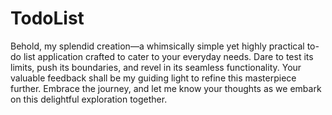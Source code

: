 # TodoList
Behold, my splendid creation—a whimsically simple yet highly practical to-do list application crafted to cater to your everyday needs. 
Dare to test its limits, push its boundaries, and revel in its seamless functionality. 
Your valuable feedback shall be my guiding light to refine this masterpiece further. Embrace the journey, and let me know your thoughts as we embark on this delightful exploration together.
